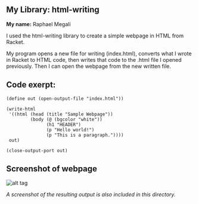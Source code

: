 ## My Library: html-writing
**My name:** Raphael Megali

I used the html-writing library to create a simple webpage in HTML from Racket. 

My program opens a new file for writing (index.html), converts what I wrote in Racket to HTML code,
then writes that code to the .html file I opened previously.
Then I can open the webpage from the new written file.

## Code exerpt:

```
(define out (open-output-file "index.html"))

(write-html
 '((html (head (title "Sample Webpage"))
         (body (@ (bgcolor "white"))
               (h1 "HEADER")
               (p "Hello world!")
               (p "This is a paragraph."))))
 out)

(close-output-port out)
```
## Screenshot of webpage
![alt tag](https://github.com/ramegali/FP1/blob/master/Sample%20Title.png)

*A screenshot of the resulting output is also included in this directory.*

